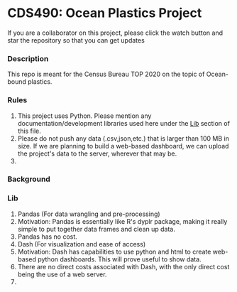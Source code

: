 # CDS490: Ocean Plastics Project
If you are a collaborator on this project, please click the watch button and star the repository so that you can get updates

### Description
This repo is meant for the Census Bureau TOP 2020 on the topic of Ocean-bound plastics.

### Rules

1. This project uses Python. Please mention any documentation/development libraries used here under the [Lib](#Lib) section of this file.
2. Please do not push any data (.csv,json,etc.) that is larger than 100 MB in size. If we are planning to build a web-based dashboard, we can upload the project's data to the server, wherever that may be.
3. 

### Background


### Lib

1. Pandas (For data wrangling and pre-processing)
  1. Motivation: Pandas is essentially like R's dyplr package, making it really simple to put together data frames and clean up data.
  2. Pandas has no cost.
2. Dash (For visualization and ease of access)
  1. Motivation: Dash has capabilities to use python and html to create web-based python dashboards. This will prove useful to show data.
  2. There are no direct costs associated with Dash, with the only direct cost being the use of a web server.
3. 
